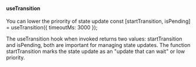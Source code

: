 #### useTransition
You can lower the prirority of state update
const [startTransition, isPending] = useTransition({ timeoutMs: 3000 });

The useTransition hook when invoked returns two values: startTransition and isPending, both are important for managing state updates. The function startTransition marks the state update as an "update that can wait" or low priority.

